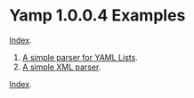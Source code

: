 # Yamp 1.0.0.4 Examples

[Index](../INDEX.md).

1. [A simple parser for YAML Lists](./YAML_LIST_PARSER.md).
2. [A simple XML parser](./XML_PARSER.md).

[Index](../INDEX.md).
